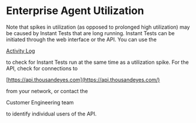 # Enterprise Agent Utilization

Note that spikes in utilization (as opposed to prolonged high utilization) may be caused by Instant Tests that are long running. Instant Tests can be initiated through the web interface or the API. You can use the

[Activity Log](https://docs.thousandeyes.com/product-documentation/user-management/usage-and-billing/working-with-the-activity-log)

to check for Instant Tests run at the same time as a utilization spike. For the API, check for connections to

[https://api.thousandeyes.com](https://api.thousandeyes.com/)

from your network, or contact the

Customer Engineering team

to identify individual users of the API.
